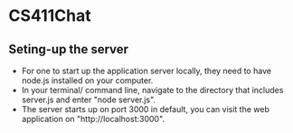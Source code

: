 # CS411Chat

## Seting-up the server
* For one to start up the application server locally, they need to have node.js installed on your computer.
* In your terminal/ command line, navigate to the directory that includes server.js and enter "node server.js".
* The server starts up on port 3000 in default, you can visit the web application on "http://localhost:3000".
